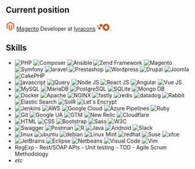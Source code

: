 ## Current position

<img alt="Magento" title="Magento" width="24px" src="https://raw.githubusercontent.com/lc-mayoul/lc-mayoul/master/img/magento-logo.png"/> [Magento](https://github.com/magento) Developer at [lyracons](https://github.com/lyracons) <a href="https://www.lyracons.com/" target="_blank"><img title="Lyracons SA" alt="Lyracons SA" height="18px" src="https://raw.githubusercontent.com/lc-mayoul/lc-mayoul/master/img/lyracons-logo.png" /></a>.

## Skills

+ <img alt="PHP" title="PHP" width="24px" src="https://cdn.jsdelivr.net/npm/simple-icons@v3/icons/php.svg"/>
  <img alt="Composer" title="Composer" width="24px" src="https://cdn.jsdelivr.net/npm/simple-icons@v3/icons/composer.svg"/>
  <img alt="Ansible" title="Ansible" width="24px" src="https://cdn.jsdelivr.net/npm/simple-icons@v3/icons/ansible.svg"/>
  <img alt="Zend Framework" title="Zend Framework" width="24px" src="https://cdn.jsdelivr.net/npm/simple-icons@v3/icons/zendframework.svg"/>
  <img alt="Magento" title="Magento" width="24px" src="https://cdn.jsdelivr.net/npm/simple-icons@v3/icons/magento.svg"/>
  <img alt="Symfony" title="Symfony" width="24px" src="https://cdn.jsdelivr.net/npm/simple-icons@v3/icons/symfony.svg"/>
  <img alt="laravel" title="laravel" width="24px" src="https://cdn.jsdelivr.net/npm/simple-icons@v3/icons/laravel.svg"/>
  <img alt="Prestashop" title="Prestashop" width="24px" src="https://cdn.jsdelivr.net/npm/simple-icons@v3/icons/prestashop.svg"/>
  <img alt="Wordpress" title="Wordpress" width="24px" src="https://cdn.jsdelivr.net/npm/simple-icons@v3/icons/wordpress.svg"/>
  <img alt="Drupal" title="Drupal" width="24px" src="https://cdn.jsdelivr.net/npm/simple-icons@v3/icons/drupal.svg"/>
  <img alt="Joomla" title="Joomla" width="24px" src="https://cdn.jsdelivr.net/npm/simple-icons@v3/icons/joomla.svg"/>
  <img alt="CakePHP" title="CakePHP" width="24px" src="https://cdn.jsdelivr.net/npm/simple-icons@v3/icons/cakephp.svg"/> 
+ <img alt="javascript" title="javascript" width="24px" src="https://cdn.jsdelivr.net/npm/simple-icons@v3/icons/javascript.svg"/>
  <img alt="jQuery" title="jQuery" width="24px" src="https://cdn.jsdelivr.net/npm/simple-icons@v3/icons/jquery.svg"/>
  <img alt="Node JS" title="Node JS" width="24px" src="https://cdn.jsdelivr.net/npm/simple-icons@v3/icons/node-dot-js.svg"/>
  <img alt="React JS" title="React JS" width="24px" src="https://cdn.jsdelivr.net/npm/simple-icons@v3/icons/react.svg"/>
  <img alt="Angular" title="Angular" width="24px" src="https://cdn.jsdelivr.net/npm/simple-icons@v3/icons/angular.svg"/>
  <img alt="Vue JS" title="Vue JS" width="24px" src="https://cdn.jsdelivr.net/npm/simple-icons@v3/icons/vue-dot-js.svg"/>
+ <img alt="MySQL" title="MySQL" width="24px" src="https://cdn.jsdelivr.net/npm/simple-icons@v3/icons/mysql.svg"/>
  <img alt="MariaDB" title="MariaDB" width="24px" src="https://cdn.jsdelivr.net/npm/simple-icons@v3/icons/mariadb.svg"/>
  <img alt="PostgreSQL" title="PostgreSQL" width="24px" src="https://cdn.jsdelivr.net/npm/simple-icons@v3/icons/postgresql.svg"/>
  <img alt="SQLite" title="SQLite" width="24px" src="https://cdn.jsdelivr.net/npm/simple-icons@v3/icons/sqlite.svg"/>
  <img alt="Mongo DB" title="Mongo DB" width="24px" src="https://cdn.jsdelivr.net/npm/simple-icons@v3/icons/mongodb.svg"/>
+ <img alt="Docker" title="Docker" width="24px" src="https://cdn.jsdelivr.net/npm/simple-icons@v3/icons/docker.svg"/>
  <img alt="Apache" title="Apache" width="24px" src="https://cdn.jsdelivr.net/npm/simple-icons@v3/icons/apache.svg"/>
  <img alt="NGINX" title="NGINX" width="24px" src="https://cdn.jsdelivr.net/npm/simple-icons@v3/icons/nginx.svg"/>
  <img alt="fastly" title="fastly" width="24px" src="https://cdn.jsdelivr.net/npm/simple-icons@v3/icons/fastly.svg"/>
  <img alt="redis" title="redis" width="24px" src="https://cdn.jsdelivr.net/npm/simple-icons@v3/icons/redis.svg"/>
  <img alt="datadog" title="datadog" width="24px" src="https://cdn.jsdelivr.net/npm/simple-icons@v3/icons/datadog.svg"/>
  <img alt="Rabbit" title="Rabbit" width="24px" src="https://cdn.jsdelivr.net/npm/simple-icons@v3/icons/rabbitmq.svg"/>
  <img alt="Elastic Search" title="Elastic Search" width="24px" src="https://cdn.jsdelivr.net/npm/simple-icons@v3/icons/elasticsearch.svg"/>
  <img alt="SolR" title="SolR" width="24px" src="https://cdn.jsdelivr.net/npm/simple-icons@v3/icons/apachesolr.svg"/>
  <img alt="Let's Encrypt" title="Let's Encrypt" width="24px" src="https://cdn.jsdelivr.net/npm/simple-icons@v3/icons/letsencrypt.svg"/>
+ <img alt="Jenkins" title="Jenkins" width="24px" src="https://cdn.jsdelivr.net/npm/simple-icons@v3/icons/jenkins.svg"/>
  <img alt="AWS" title="AWS" width="24px" src="https://cdn.jsdelivr.net/npm/simple-icons@v3/icons/amazonaws.svg"/>
  <img alt="Google Cloud" title="Google Cloud" width="24px" src="https://cdn.jsdelivr.net/npm/simple-icons@v3/icons/googlecloud.svg"/>
  <img alt="Azure Pipelines" title="Azure Pipelines" width="24px" src="https://cdn.jsdelivr.net/npm/simple-icons@v3/icons/azurepipelines.svg"/>
  <img alt="Ruby" title="Ruby" width="24px" src="https://cdn.jsdelivr.net/npm/simple-icons@v3/icons/ruby.svg"/>
+ <img alt="Git" title="Git" width="24px" src="https://cdn.jsdelivr.net/npm/simple-icons@v3/icons/git.svg"/>
  <img alt="Google UA" title="Google UA" width="24px" src="https://cdn.jsdelivr.net/npm/simple-icons@v3/icons/googleanalytics.svg"/>
  <img alt="GTM" title="GTM" width="24px" src="https://cdn.jsdelivr.net/npm/simple-icons@v3/icons/googletagmanager.svg"/>
  <img alt="New Relic" title="New Relic" width="24px" src="https://cdn.jsdelivr.net/npm/simple-icons@v3/icons/newrelic.svg"/>
  <img alt="Cloudflare" title="Cloudflare" width="24px" src="https://cdn.jsdelivr.net/npm/simple-icons@v3/icons/cloudflare.svg"/>
+ <img alt="HTML" title="HTML" width="24px" src="https://cdn.jsdelivr.net/npm/simple-icons@v3/icons/html5.svg"/>
  <img alt="CSS" title="CSS" width="24px" src="https://cdn.jsdelivr.net/npm/simple-icons@v3/icons/css3.svg"/>
  <img alt="Bootstrap" title="Bootstrap" width="24px" src="https://cdn.jsdelivr.net/npm/simple-icons@v3/icons/bootstrap.svg"/>
  <img alt="Sass" title="Sass" width="24px" src="https://cdn.jsdelivr.net/npm/simple-icons@v3/icons/sass.svg"/>
  <img alt="W3C" title="W3C" width="24px" src="https://cdn.jsdelivr.net/npm/simple-icons@v3/icons/w3c.svg"/>
+ <img alt="Swagger" title="Swagger" width="24px" src="https://cdn.jsdelivr.net/npm/simple-icons@v3/icons/swagger.svg"/>
  <img alt="Postman" title="Postman" width="24px" src="https://cdn.jsdelivr.net/npm/simple-icons@v3/icons/postman.svg"/>
  <img alt="R" title="R" width="24px" src="https://cdn.jsdelivr.net/npm/simple-icons@v3/icons/r.svg"/>
  <img alt="Java" title="Java" width="24px" src="https://cdn.jsdelivr.net/npm/simple-icons@v3/icons/java.svg"/>
  <img alt="Android" title="Android" width="24px" src="https://cdn.jsdelivr.net/npm/simple-icons@v3/icons/android.svg"/>
  <img alt="Slack" title="Slack" width="24px" src="https://cdn.jsdelivr.net/npm/simple-icons@v3/icons/slack.svg"/>
+ <img alt="linux" title="linux" width="24px" src="https://cdn.jsdelivr.net/npm/simple-icons@v3/icons/linux.svg"/>
  <img alt="ubuntu" title="ubuntu" width="24px" src="https://cdn.jsdelivr.net/npm/simple-icons@v3/icons/ubuntu.svg"/>
  <img alt="debian" title="debian" width="24px" src="https://cdn.jsdelivr.net/npm/simple-icons@v3/icons/debian.svg"/>
  <img alt="Linux Mint" title="Linux Mint" width="24px" src="https://cdn.jsdelivr.net/npm/simple-icons@v3/icons/linuxmint.svg"/>
  <img alt="redhat" title="redhat" width="24px" src="https://cdn.jsdelivr.net/npm/simple-icons@v3/icons/redhat.svg"/>
  <img alt="Suse" title="Suse" width="24px" src="https://cdn.jsdelivr.net/npm/simple-icons@v3/icons/opensuse.svg"/>
  <img alt="xfce" title="xfce" width="24px" src="https://cdn.jsdelivr.net/npm/simple-icons@v3/icons/xfce.svg"/>
+ <img alt="JetBrains" title="JetBrains" width="24px" src="https://cdn.jsdelivr.net/npm/simple-icons@v3/icons/jetbrains.svg"/>
  <img alt="Eclipse" title="Eclipse" width="24px" src="https://cdn.jsdelivr.net/npm/simple-icons@v3/icons/eclipseide.svg"/>
  <img alt="Netbeans" title="Netbeans" width="24px" src="https://cdn.jsdelivr.net/npm/simple-icons@v3/icons/apachenetbeanside.svg"/>
  <img alt="Visual Code" title="Visual Code" width="24px" src="https://cdn.jsdelivr.net/npm/simple-icons@v3/icons/visualstudiocode.svg"/>
  <img alt="Vim" title="Vim" width="24px" src="https://cdn.jsdelivr.net/npm/simple-icons@v3/icons/vim.svg"/>
+ RegExp - Rest/SOAP APIs - Unit testing - TDD - Agile Scrum Methodology
+ _etc_
